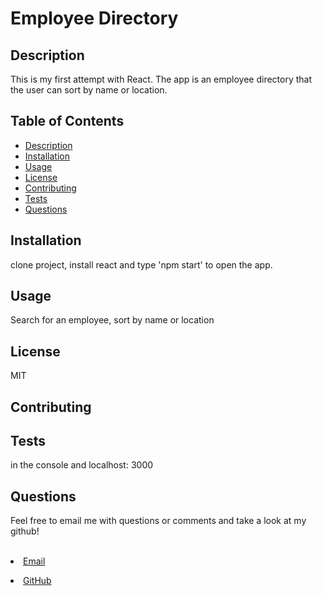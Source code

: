  

  <h1>Employee Directory</h1>    

 
  
## Description
  This is my first attempt with React.  The app is an employee directory that the user can sort by name or location.

## Table of Contents
- [Description](#description)
- [Installation](#install)
- [Usage](#usage)
- [License](#license)
- [Contributing](#contributors)
- [Tests](#tests)
- [Questions](#questions)



## Installation
clone project, install react and type 'npm start' to open the app.


## Usage
Search for an employee, sort by name or location

## License
MIT

## Contributing


## Tests
in the console and localhost: 3000

## Questions
<p>Feel free to email me with questions or comments and take a look at my github!</p>
<br>
<li><a href="mailto:millerbgos@gmail.com" taget="_blank">Email</a</li>
<p></p>
 <li><a href="https://github.com/millerbee/" target="_blank">GitHub</a></li>
<br>



